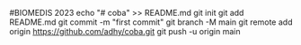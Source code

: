 #BIOMEDIS 2023
echo "# coba" >> README.md
git init
git add README.md
git commit -m "first commit"
git branch -M main
git remote add origin https://github.com/adhy/coba.git
git push -u origin main